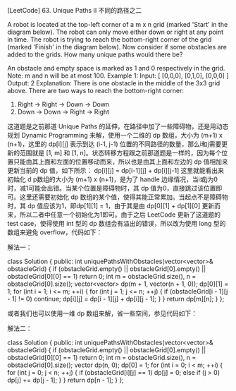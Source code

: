 [LeetCode] 63. Unique Paths II 不同的路径之二 

 
A robot is located at the top-left corner of a m x n grid (marked 'Start' in the diagram below).
The robot can only move either down or right at any point in time. The robot is trying to reach the bottom-right corner of the grid (marked 'Finish' in the diagram below).
Now consider if some obstacles are added to the grids. How many unique paths would there be?

An obstacle and empty space is marked as 1 and 0 respectively in the grid.
Note: m and n will be at most 100.
Example 1:
Input:
[
  [0,0,0],
  [0,1,0],
  [0,0,0]
]
Output: 2
Explanation:
There is one obstacle in the middle of the 3x3 grid above.
There are two ways to reach the bottom-right corner:
1. Right -> Right -> Down -> Down
2. Down -> Down -> Right -> Right
 
这道题是之前那道 Unique Paths 的延伸，在路径中加了一些障碍物，还是用动态规划 Dynamic Programming 来解，使用一个二维的 dp 数组，大小为 (m+1) x (n+1)，这里的 dp[i][j] 表示到达 (i-1, j-1) 位置的不同路径的数量，那么i和j需要更新的范围就是 [1, m] 和 [1, n]。状态转移方程跟之前那道题是一样的，因为每个位置只能由其上面和左面的位置移动而来，所以也是由其上面和左边的 dp 值相加来更新当前的 dp 值，如下所示：
dp[i][j] = dp[i-1][j] + dp[i][j-1]
这里就能看出来初始化 d p数组的大小为 (m+1) x (n+1)，是为了 handle 边缘情况，当i或j为0时，减1可能会出错。当某个位置是障碍物时，其 dp 值为0，直接跳过该位置即可。这里还需要初始化 dp 数组的某个值，使得其能正常累加。当起点不是障碍物时，其 dp 值应该为1，即dp[1][1] = 1，由于其是由 dp[0][1] + dp[1][0] 更新而来，所以二者中任意一个初始化为1即可。由于之后 LeetCode 更新了这道题的 test case，使得使用 int 型的 dp 数组会有溢出的错误，所以改为使用 long 型的数组来避免 overflow，代码如下：
 
解法一：

class Solution {
public:
    int uniquePathsWithObstacles(vector<vector<int>>& obstacleGrid) {
        if (obstacleGrid.empty() || obstacleGrid[0].empty() || obstacleGrid[0][0] == 1) return 0;
        int m = obstacleGrid.size(), n = obstacleGrid[0].size();
        vector<vector<long>> dp(m + 1, vector<long>(n + 1, 0));
        dp[0][1] = 1;
        for (int i = 1; i <= m; ++i) {
            for (int j = 1; j <= n; ++j) {
                if (obstacleGrid[i - 1][j - 1] != 0) continue;
                dp[i][j] = dp[i - 1][j] + dp[i][j - 1];
            }
        }
        return dp[m][n];
    }
};

 
或者我们也可以使用一维 dp 数组来解，省一些空间，参见代码如下：
 
解法二：

class Solution {
public:
    int uniquePathsWithObstacles(vector<vector<int>>& obstacleGrid) {
        if (obstacleGrid.empty() || obstacleGrid[0].empty() || obstacleGrid[0][0] == 1) return 0;
        int m = obstacleGrid.size(), n = obstacleGrid[0].size();
        vector<long> dp(n, 0);
        dp[0] = 1;
        for (int i = 0; i < m; ++i) {
            for (int j = 0; j < n; ++j) {
                if (obstacleGrid[i][j] == 1) dp[j] = 0;
                else if (j > 0) dp[j] += dp[j - 1];
            }
        }
        return dp[n - 1];
    }
};